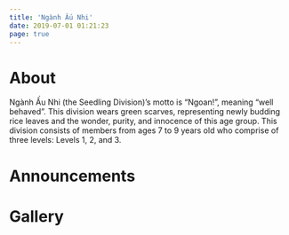 ```yaml
---
title: 'Ngành Ấu Nhi'
date: 2019-07-01 01:21:23
page: true
---
```


# About
Ngành Ấu Nhi (the Seedling Division)’s motto is “Ngoan!”, meaning “well behaved”. This division
wears green scarves, representing newly budding rice leaves and the wonder, purity, and
innocence of this age group. This division consists of members from ages 7 to 9 years old who
comprise of three levels: Levels 1, 2, and 3.

# Announcements

# Gallery
